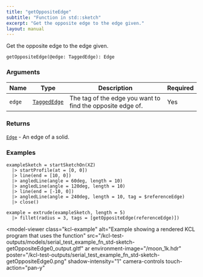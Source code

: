 ```yaml
---
title: "getOppositeEdge"
subtitle: "Function in std::sketch"
excerpt: "Get the opposite edge to the edge given."
layout: manual
---
```


Get the opposite edge to the edge given.

```kcl
getOppositeEdge(@edge: TaggedEdge): Edge
```



### Arguments

| Name | Type | Description | Required |
|----------|------|-------------|----------|
| `edge` | [`TaggedEdge`](/docs/kcl-std/types/std-types-TaggedEdge) | The tag of the edge you want to find the opposite edge of. | Yes |

### Returns

[`Edge`](/docs/kcl-std/types/std-types-Edge) - An edge of a solid.


### Examples

```kcl
exampleSketch = startSketchOn(XZ)
  |> startProfile(at = [0, 0])
  |> line(end = [10, 0])
  |> angledLine(angle = 60deg, length = 10)
  |> angledLine(angle = 120deg, length = 10)
  |> line(end = [-10, 0])
  |> angledLine(angle = 240deg, length = 10, tag = $referenceEdge)
  |> close()

example = extrude(exampleSketch, length = 5)
  |> fillet(radius = 3, tags = [getOppositeEdge(referenceEdge)])

```


<model-viewer
  class="kcl-example"
  alt="Example showing a rendered KCL program that uses the  function"
  src="/kcl-test-outputs/models/serial_test_example_fn_std-sketch-getOppositeEdge0_output.gltf"
  ar
  environment-image="/moon_1k.hdr"
  poster="/kcl-test-outputs/serial_test_example_fn_std-sketch-getOppositeEdge0.png"
  shadow-intensity="1"
  camera-controls
  touch-action="pan-y"
>
</model-viewer>


